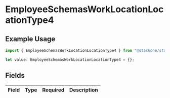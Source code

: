 # EmployeeSchemasWorkLocationLocationType4

## Example Usage

```typescript
import { EmployeeSchemasWorkLocationLocationType4 } from "@stackone/stackone-client-ts/sdk/models/shared";

let value: EmployeeSchemasWorkLocationLocationType4 = {};
```

## Fields

| Field       | Type        | Required    | Description |
| ----------- | ----------- | ----------- | ----------- |